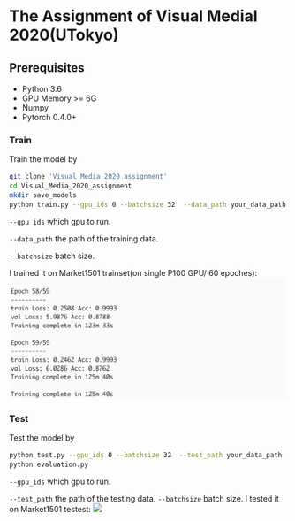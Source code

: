 The Assignment of Visual Medial 2020(UTokyo)
===========

## Prerequisites

- Python 3.6
- GPU Memory >= 6G
- Numpy
- Pytorch 0.4.0+

### Train
Train the model by
```bash
git clone 'Visual_Media_2020_assignment'
cd Visual_Media_2020_assignment
mkdir save_models
python train.py --gpu_ids 0 --batchsize 32  --data_path your_data_path
```
`--gpu_ids` which gpu to run.

`--data_path` the path of the training data.

`--batchsize` batch size.

I trained it on Market1501 trainset(on single P100 GPU/ 60 epoches):
![](https://github.com/ZelongZeng/Visual_Media_2020_assignment/blob/master/741596464475_.pic.jpg)

### Test
Test the model by
```bash
python test.py --gpu_ids 0 --batchsize 32  --test_path your_data_path
python evaluation.py
```
`--gpu_ids` which gpu to run.

`--test_path` the path of the testing data.
`--batchsize` batch size.
I tested it on Market1501 testest:
![](https://github.com/layumi/Person_reID_baseline_pytorch/blob/master/show.png)

